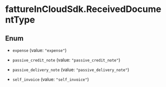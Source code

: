 # fattureInCloudSdk.ReceivedDocumentType

## Enum


* `expense` (value: `"expense"`)

* `passive_credit_note` (value: `"passive_credit_note"`)

* `passive_delivery_note` (value: `"passive_delivery_note"`)

* `self_invoice` (value: `"self_invoice"`)


